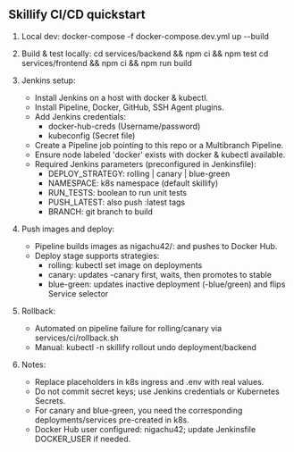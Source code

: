 Skillify CI/CD quickstart
-------------------------

1. Local dev:
   docker-compose -f docker-compose.dev.yml up --build

2. Build & test locally:
   cd services/backend && npm ci && npm test
   cd services/frontend && npm ci && npm run build

3. Jenkins setup:
   - Install Jenkins on a host with docker & kubectl.
   - Install Pipeline, Docker, GitHub, SSH Agent plugins.
   - Add Jenkins credentials:
       * docker-hub-creds    (Username/password)
       * kubeconfig          (Secret file)
   - Create a Pipeline job pointing to this repo or a Multibranch Pipeline.
   - Ensure node labeled 'docker' exists with docker & kubectl available.
   - Required Jenkins parameters (preconfigured in Jenkinsfile):
      * DEPLOY_STRATEGY: rolling | canary | blue-green
      * NAMESPACE: k8s namespace (default skillify)
      * RUN_TESTS: boolean to run unit tests
      * PUSH_LATEST: also push :latest tags
      * BRANCH: git branch to build

4. Push images and deploy:
   - Pipeline builds images as nigachu42/<service>:<git-short-sha> and pushes to Docker Hub.
   - Deploy stage supports strategies:
       - rolling: kubectl set image on deployments
       - canary: updates <service>-canary first, waits, then promotes to stable
       - blue-green: updates inactive deployment (<service>-blue/green) and flips Service selector

5. Rollback:
   - Automated on pipeline failure for rolling/canary via services/ci/rollback.sh
   - Manual:
       kubectl -n skillify rollout undo deployment/backend

6. Notes:
   - Replace placeholders in k8s ingress and .env with real values.
   - Do not commit secret keys; use Jenkins credentials or Kubernetes Secrets.
   - For canary and blue-green, you need the corresponding deployments/services pre-created in k8s.
   - Docker Hub user configured: nigachu42; update Jenkinsfile DOCKER_USER if needed.
